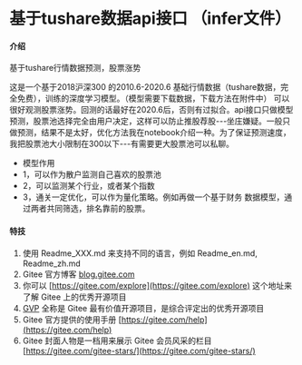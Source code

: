 # 基于tushare数据api接口 （infer文件）

#### 介绍
基于tushare行情数据预测，股票涨势

这是一个基于2018沪深300 的2010.6-2020.6 基础行情数据（tushare数据，完全免费），训练的深度学习模型。（模型需要下载数据，下载方法在附件中）
可以很好观测股票涨势。回测的话最好在2020.6后，否则有过拟合。api接口只做模型预测，股票池选择完全由用户决定，这样可以防止推股荐股---坐庄嫌疑。一般只做预测，结果不是太好，优化方法我在notebook介绍一种。为了保证预测速度，我把股票池大小限制在300以下---有需要更大股票池可以私聊。
* 模型作用
* 1，可以作为散户监测自己喜欢的股票池
* 2，可以监测某个行业，或者某个指数
* 3，通关一定优化，可以作为量化策略。例如再做一个基于财务
数据模型，通过两者共同筛选，排名靠前的股票。


#### 特技

1.  使用 Readme\_XXX.md 来支持不同的语言，例如 Readme\_en.md, Readme\_zh.md
2.  Gitee 官方博客 [blog.gitee.com](https://blog.gitee.com)
3.  你可以 [https://gitee.com/explore](https://gitee.com/explore) 这个地址来了解 Gitee 上的优秀开源项目
4.  [GVP](https://gitee.com/gvp) 全称是 Gitee 最有价值开源项目，是综合评定出的优秀开源项目
5.  Gitee 官方提供的使用手册 [https://gitee.com/help](https://gitee.com/help)
6.  Gitee 封面人物是一档用来展示 Gitee 会员风采的栏目 [https://gitee.com/gitee-stars/](https://gitee.com/gitee-stars/)
